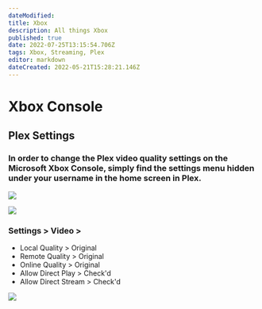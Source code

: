 ```yaml
---
dateModified:
title: Xbox
description: All things Xbox
published: true
date: 2022-07-25T13:15:54.706Z
tags: Xbox, Streaming, Plex
editor: markdown
dateCreated: 2022-05-21T15:28:21.146Z
---
```

# Xbox Console


## Plex Settings

### In order to change the Plex video quality settings on the Microsoft Xbox Console, simply find the settings menu hidden under your username in the home screen in Plex.

![](https://mediaclients.wiki/client%20screen%20shots/xbox/xboxmenu.png)

![](https://mediaclients.wiki/client%20screen%20shots/xbox/xboxsettingsbutton.png)

### Settings > Video >

-   Local Quality > Original
-   Remote Quality > Original
-   Online Quality > Original
-   Allow Direct Play > Check'd
-   Allow Direct Stream > Check'd

![](https://mediaclients.wiki/client%20screen%20shots/xbox/xboxsettings.png)